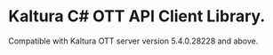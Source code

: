 # Kaltura C# OTT API Client Library.
Compatible with Kaltura OTT server version 5.4.0.28228 and above.
